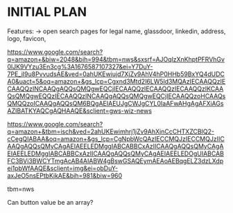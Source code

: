 # INITIAL PLAN

Features:
-> open search pages for legal name, glassdoor, linkedin, address, logo, favicon, 

https://www.google.com/search?q=amazon+&biw=2048&bih=994&tbm=nws&sxsrf=AJOqlzXnKhptPFRVhGv0lJK9VYzu3En3cg%3A1676587107327&ei=Y7DuY-7PE_iI9u8PvvudsAE&ved=0ahUKEwiujd7XjZv9AhV4hP0HHb59BxYQ4dUDCA0&uact=5&oq=amazon+&gs_lcp=Cgxnd3Mtd2l6LW5ld3MQAzIECAAQQzIECAAQQzINCAAQgAQQsQMQgwEQCjIECAAQQzIECAAQQzIECAAQQzIKCAAQsQMQgwEQQzIECAAQQzINCAAQgAQQsQMQgwEQCjIECAAQQzoHCAAQsQMQQzoICAAQgAQQsQM6BQgAEIAEUJgCWJgCYL0IaAFwAHgAgAFXiAGsAZIBATKYAQCgAQHAAQE&sclient=gws-wiz-news

https://www.google.com/search?q=amazon+&tbm=isch&ved=2ahUKEwimhrj1jZv9AhXjnCcCHTXZCBIQ2-cCegQIABAA&oq=amazon+&gs_lcp=CgNpbWcQAzIECCMQJzIECCMQJzIICAAQgAQQsQMyCAgAEIAEELEDMggIABCABBCxAzIICAAQgAQQsQMyCAgAEIAEELEDMggIABCABBCxAzIICAAQgAQQsQMyCAgAEIAEELEDOgUIABCABFC3BVi3BWCYTmgAcAB4AIABW4gBswGSAQEymAEAoAEBqgELZ3dzLXdpei1pbWfAAQE&sclient=img&ei=obDuY-axJeO5nsEPtbKjkAE&bih=981&biw=960

tbm=nws

Can button value be an array?